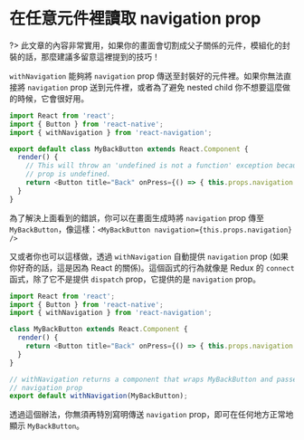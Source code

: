 # 在任意元件裡讀取 navigation prop

?> 此文章的內容非常實用，如果你的畫面會切割成父子關係的元件，模組化的封裝的話，那麼建議多留意這裡提到的技巧！

`withNavigation` 能夠將 `navigation` prop 傳送至封裝好的元件裡。如果你無法直接將 `navigation` prop 送到元件裡，或者為了避免 nested child 你不想要這麼做的時候，它會很好用。

```javascript
import React from 'react';
import { Button } from 'react-native';
import { withNavigation } from 'react-navigation';

export default class MyBackButton extends React.Component {
  render() {
    // This will throw an 'undefined is not a function' exception because the navigation
    // prop is undefined.
    return <Button title="Back" onPress={() => { this.props.navigation.goBack() }} />;
  }
}
```

為了解決上面看到的錯誤，你可以在畫面生成時將 `navigation` prop 傳至 `MyBackButton`，像這樣：`<MyBackButton navigation={this.props.navigation} />`

又或者你也可以這樣做，透過 `withNavigation` 自動提供 `navigation` prop (如果你好奇的話，這是因為 React 的關係)。這個函式的行為就像是 Redux 的 `connect` 函式，除了它不是提供 `dispatch` prop，它提供的是 `navigation` prop。

```javascript
import React from 'react';
import { Button } from 'react-native';
import { withNavigation } from 'react-navigation';

class MyBackButton extends React.Component {
  render() {
    return <Button title="Back" onPress={() => { this.props.navigation.goBack() }} />;
  }
}

// withNavigation returns a component that wraps MyBackButton and passes in the
// navigation prop
export default withNavigation(MyBackButton);
```

透過這個辦法，你無須再特別寫明傳送 `navigation` prop，即可在任何地方正常地顯示 `MyBackButton`。